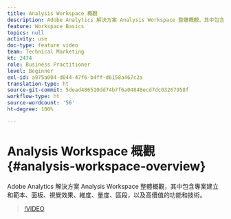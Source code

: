 ```yaml
---
title: Analysis Workspace 概觀
description: Adobe Analytics 解決方案 Analysis Workspace 整體概觀，其中包含專案建立和範本、面板、視覺效果、維度、量度、區段，以及高價值的功能和技術。
feature: Workspace Basics
topics: null
activity: use
doc-type: feature video
team: Technical Marketing
kt: 2474
role: Business Practitioner
level: Beginner
exl-id: a975a004-d044-47f6-b4ff-d6158a467c2a
translation-type: ht
source-git-commit: 5dead486510dd74b7f6a04848ecd7dc03267958f
workflow-type: ht
source-wordcount: '56'
ht-degree: 100%

---
```


# Analysis Workspace 概觀 {#analysis-workspace-overview}

Adobe Analytics 解決方案 Analysis Workspace 整體概觀，其中包含專案建立和範本、面板、視覺效果、維度、量度、區段，以及高價值的功能和技術。

>[!VIDEO](https://video.tv.adobe.com/v/26266/?quality=12)
